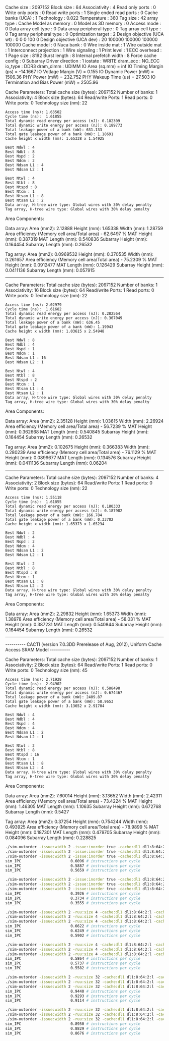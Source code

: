 Cache size                    : 2097152
Block size                    : 64
Associativity                 : 4
Read only ports               : 0
Write only ports              : 0
Read write ports              : 1
Single ended read ports       : 0
Cache banks (UCA)             : 1
Technology                    : 0.022
Temperature                   : 360
Tag size                      : 42
array type                    : Cache
Model as memory               : 0
Model as 3D memory               : 0
Access mode                   : 0
Data array cell type          : 0
Data array peripheral type    : 0
Tag array cell type           : 0
Tag array peripheral type     : 0
Optimization target           : 2
Design objective (UCA wt)     : 0 0 0 100 0
Design objective (UCA dev)    : 20 100000 100000 100000 100000
Cache model                   : 0
Nuca bank                     : 0
Wire inside mat               : 1
Wire outside mat              : 1
Interconnect projection       : 1
Wire signaling               : 1
Print level                   : 1
ECC overhead                  : 1
Page size                     : 8192
Burst length                  : 8
Internal prefetch width       : 8
Force cache config            : 0
Subarray Driver direction       : 1
iostate                       : WRITE
dram_ecc                      : NO_ECC
io_type                     : DDR3
dram_dimm                      : UDIMM
IO Area (sq.mm) = inf
IO Timing Margin (ps) = -14.1667
IO Votlage Margin (V) = 0.155
IO Dynamic Power (mW) = 1506.36 PHY Power (mW) = 232.752 PHY Wakeup Time (us) = 27.503
IO Termination and Bias Power (mW) = 2505.96

Cache Parameters:
    Total cache size (bytes): 2097152
    Number of banks: 1
    Associativity: 4
    Block size (bytes): 64
    Read/write Ports: 1
    Read ports: 0
    Write ports: 0
    Technology size (nm): 22

    Access time (ns): 1.63502
    Cycle time (ns):  1.61855
    Total dynamic read energy per access (nJ): 0.182309
    Total dynamic write energy per access (nJ): 0.189773
    Total leakage power of a bank (mW): 631.133
    Total gate leakage power of a bank (mW): 1.18691
    Cache height x width (mm): 1.65338 x 1.54925

    Best Ndwl : 4
    Best Ndbl : 8
    Best Nspd : 2
    Best Ndcm : 2
    Best Ndsam L1 : 4
    Best Ndsam L2 : 1

    Best Ntwl : 4
    Best Ntbl : 8
    Best Ntspd : 8
    Best Ntcm : 1
    Best Ntsam L1 : 8
    Best Ntsam L2 : 2
    Data array, H-tree wire type: Global wires with 30% delay penalty
    Tag array, H-tree wire type: Global wires with 30% delay penalty

Area Components:

  Data array: Area (mm2): 2.12888
        Height (mm): 1.65338
        Width (mm): 1.28759
        Area efficiency (Memory cell area/Total area) - 62.6497 %
                MAT Height (mm): 0.387319
                MAT Length (mm): 0.540836
                Subarray Height (mm): 0.164454
                Subarray Length (mm): 0.26532

  Tag array: Area (mm2): 0.0969532
        Height (mm): 0.370535
        Width (mm): 0.261657
        Area efficiency (Memory cell area/Total area) - 75.2309 %
                MAT Height (mm): 0.0912477
                MAT Length (mm): 0.126429
                Subarray Height (mm): 0.0411136
                Subarray Length (mm): 0.057915


-----

Cache Parameters:
    Total cache size (bytes): 2097152
    Number of banks: 1
    Associativity: 16
    Block size (bytes): 64
    Read/write Ports: 1
    Read ports: 0
    Write ports: 0
    Technology size (nm): 22

    Access time (ns): 2.02979
    Cycle time (ns):  1.61682
    Total dynamic read energy per access (nJ): 0.282564
    Total dynamic write energy per access (nJ): 0.307049
    Total leakage power of a bank (mW): 636.45
    Total gate leakage power of a bank (mW): 1.19943
    Cache height x width (mm): 1.03615 x 2.54948

    Best Ndwl : 8
    Best Ndbl : 4
    Best Nspd : 1
    Best Ndcm : 1
    Best Ndsam L1 : 16
    Best Ndsam L2 : 1

    Best Ntwl : 4
    Best Ntbl : 8
    Best Ntspd : 2
    Best Ntcm : 1
    Best Ntsam L1 : 4
    Best Ntsam L2 : 1
    Data array, H-tree wire type: Global wires with 30% delay penalty
    Tag array, H-tree wire type: Global wires with 30% delay penalty

Area Components:

  Data array: Area (mm2): 2.35128
        Height (mm): 1.03615
        Width (mm): 2.26924
        Area efficiency (Memory cell area/Total area) - 56.7239 %
                MAT Height (mm): 0.362668
                MAT Length (mm): 0.540845
                Subarray Height (mm): 0.164454
                Subarray Length (mm): 0.26532

  Tag array: Area (mm2): 0.102675
        Height (mm): 0.366383
        Width (mm): 0.280239
        Area efficiency (Memory cell area/Total area) - 76.1129 %
                MAT Height (mm): 0.0899677
                MAT Length (mm): 0.134576
                Subarray Height (mm): 0.0411136
                Subarray Length (mm): 0.06204

-----

Cache Parameters:
    Total cache size (bytes): 2097152
    Number of banks: 4
    Associativity: 2
    Block size (bytes): 64
    Read/write Ports: 1
    Read ports: 0
    Write ports: 0
    Technology size (nm): 22

    Access time (ns): 1.55118
    Cycle time (ns):  1.61855
    Total dynamic read energy per access (nJ): 0.180333
    Total dynamic write energy per access (nJ): 0.187982
    Total leakage power of a bank (mW): 166.784
    Total gate leakage power of a bank (mW): 0.33702
    Cache height x width (mm): 1.65373 x 1.65234

    Best Ndwl : 2
    Best Ndbl : 4
    Best Nspd : 2
    Best Ndcm : 4
    Best Ndsam L1 : 2
    Best Ndsam L2 : 1

    Best Ntwl : 2
    Best Ntbl : 8
    Best Ntspd : 8
    Best Ntcm : 1
    Best Ntsam L1 : 8
    Best Ntsam L2 : 2
    Data array, H-tree wire type: Global wires with 30% delay penalty
    Tag array, H-tree wire type: Global wires with 30% delay penalty

Area Components:

  Data array: Area (mm2): 2.29832
        Height (mm): 1.65373
        Width (mm): 1.38978
        Area efficiency (Memory cell area/Total area) - 58.031 %
                MAT Height (mm): 0.387231
                MAT Length (mm): 0.540844
                Subarray Height (mm): 0.164454
                Subarray Length (mm): 0.26532

-----

---------- CACTI (version 7.0.3DD Prerelease of Aug, 2012), Uniform Cache Access SRAM Model ----------

Cache Parameters:
    Total cache size (bytes): 2097152
    Number of banks: 1
    Associativity: 2
    Block size (bytes): 64
    Read/write Ports: 1
    Read ports: 0
    Write ports: 0
    Technology size (nm): 45

    Access time (ns): 2.71928
    Cycle time (ns):  2.94902
    Total dynamic read energy per access (nJ): 0.588498
    Total dynamic write energy per access (nJ): 0.674467
    Total leakage power of a bank (mW): 2409.87
    Total gate leakage power of a bank (mW): 58.9653
    Cache height x width (mm): 3.13652 x 2.91704

    Best Ndwl : 4
    Best Ndbl : 4
    Best Nspd : 4
    Best Ndcm : 4
    Best Ndsam L1 : 2
    Best Ndsam L2 : 1

    Best Ntwl : 2
    Best Ntbl : 8
    Best Ntspd : 16
    Best Ntcm : 1
    Best Ntsam L1 : 8
    Best Ntsam L2 : 4
    Data array, H-tree wire type: Global wires with 30% delay penalty
    Tag array, H-tree wire type: Global wires with 30% delay penalty

Area Components:

  Data array: Area (mm2): 7.60014
        Height (mm): 3.13652
        Width (mm): 2.42311
        Area efficiency (Memory cell area/Total area) - 73.4224 %
                MAT Height (mm): 1.46305
                MAT Length (mm): 1.10635
                Subarray Height (mm): 0.672768
                Subarray Length (mm): 0.5427

  Tag array: Area (mm2): 0.37254
        Height (mm): 0.754244
        Width (mm): 0.493925
        Area efficiency (Memory cell area/Total area) - 78.9899 %
                MAT Height (mm): 0.187301
                MAT Length (mm): 0.479705
                Subarray Height (mm): 0.084096
                Subarray Length (mm): 0.228825


```sh
./sim-outorder -issue:width 2 -issue:inorder true -cache:dl1 dl1:8:64:2:l -cache:dl1lat 2 -d cc1.alpha -O 1stmt.i > _gcc_stats.txt #gcc
./sim-outorder -issue:width 2 -issue:inorder true -cache:dl1 dl1:8:64:2:l -cache:dl1lat 3 -d cc1.alpha -O 1stmt.i > _gcc_stats.txt #gcc
./sim-outorder -issue:width 2 -issue:inorder true -cache:dl1 dl1:8:64:2:l -cache:dl1lat 4 -d cc1.alpha -O 1stmt.i > _gcc_stats.txt #gcc
sim_IPC                      0.6096 # instructions per cycle
sim_IPC                      0.5887 # instructions per cycle
sim_IPC                      0.5659 # instructions per cycle

./sim-outorder -issue:width 2 -issue:inorder true -cache:dl1 dl1:8:64:2:l -cache:dl1lat 2 go.alpha 50 9 2stone9.in > _go_stats.txt #go
./sim-outorder -issue:width 2 -issue:inorder true -cache:dl1 dl1:8:64:2:l -cache:dl1lat 3 go.alpha 50 9 2stone9.in > _go_stats.txt #go
./sim-outorder -issue:width 2 -issue:inorder true -cache:dl1 dl1:8:64:2:l -cache:dl1lat 4 go.alpha 50 9 2stone9.in > _go_stats.txt #go
sim_IPC                      0.3926 # instructions per cycle
sim_IPC                      0.3734 # instructions per cycle
sim_IPC                      0.3555 # instructions per cycle

./sim-outorder -issue:width 2 -ruu:size 4 -cache:dl1 dl1:8:64:2:l -cache:dl1lat 2 -d cc1.alpha -O 1stmt.i > _gcc_stats.txt #gcc
./sim-outorder -issue:width 2 -ruu:size 4 -cache:dl1 dl1:8:64:2:l -cache:dl1lat 3 -d cc1.alpha -O 1stmt.i > _gcc_stats.txt #gcc
./sim-outorder -issue:width 2 -ruu:size 4 -cache:dl1 dl1:8:64:2:l -cache:dl1lat 4 -d cc1.alpha -O 1stmt.i > _gcc_stats.txt #gcc
sim_IPC                      0.6622 # instructions per cycle
sim_IPC                      0.6249 # instructions per cycle
sim_IPC                      0.5902 # instructions per cycle

./sim-outorder -issue:width 2 -ruu:size 4 -cache:dl1 dl1:8:64:2:l -cache:dl1lat 2 go.alpha 50 9 2stone9.in > _go_stats.txt #go
./sim-outorder -issue:width 2 -ruu:size 4 -cache:dl1 dl1:8:64:2:l -cache:dl1lat 3 go.alpha 50 9 2stone9.in > _go_stats.txt #go
./sim-outorder -issue:width 2 -ruu:size 4 -cache:dl1 dl1:8:64:2:l -cache:dl1lat 4 go.alpha 50 9 2stone9.in > _go_stats.txt #go
sim_IPC                      0.5864 # instructions per cycle
sim_IPC                      0.5737 # instructions per cycle
sim_IPC                      0.5582 # instructions per cycle

./sim-outorder -issue:width 2 -ruu:size 32 -cache:dl1 dl1:8:64:2:l -cache:dl1lat 2 -d cc1.alpha -O 1stmt.i > _gcc_stats.txt #gcc
./sim-outorder -issue:width 2 -ruu:size 32 -cache:dl1 dl1:8:64:2:l -cache:dl1lat 3 -d cc1.alpha -O 1stmt.i > _gcc_stats.txt #gcc
./sim-outorder -issue:width 2 -ruu:size 32 -cache:dl1 dl1:8:64:2:l -cache:dl1lat 4 -d cc1.alpha -O 1stmt.i > _gcc_stats.txt #gcc
sim_IPC                      0.9440 # instructions per cycle
sim_IPC                      0.9293 # instructions per cycle
sim_IPC                      0.9114 # instructions per cycle

./sim-outorder -issue:width 2 -ruu:size 32 -cache:dl1 dl1:8:64:2:l -cache:dl1lat 2 go.alpha 50 9 2stone9.in > _go_stats.txt #go
./sim-outorder -issue:width 2 -ruu:size 32 -cache:dl1 dl1:8:64:2:l -cache:dl1lat 3 go.alpha 50 9 2stone9.in > _go_stats.txt #go
./sim-outorder -issue:width 2 -ruu:size 32 -cache:dl1 dl1:8:64:2:l -cache:dl1lat 4 go.alpha 50 9 2stone9.in > _go_stats.txt #go
sim_IPC                      0.8950 # instructions per cycle
sim_IPC                      0.8829 # instructions per cycle
sim_IPC                      0.8676 # instructions per cycle
```